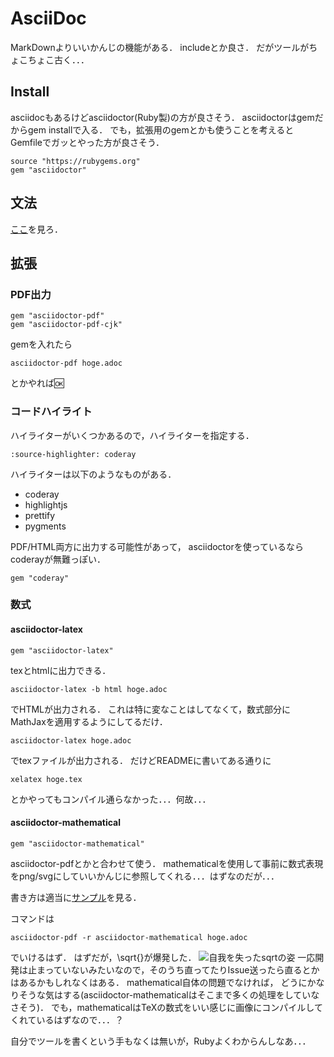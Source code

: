 # AsciiDoc
MarkDownよりいいかんじの機能がある．
includeとか良さ．
だがツールがちょこちょこ古く．．．

## Install
asciidocもあるけどasciidoctor(Ruby製)の方が良さそう．
asciidoctorはgemだからgem installで入る．
でも，拡張用のgemとかも使うことを考えるとGemfileでガッとやった方が良さそう．

```Gemfile
source "https://rubygems.org"
gem "asciidoctor"
```

## 文法
[ここ](https://takumon.github.io/asciidoc-syntax-quick-reference-japanese-translation/)を見ろ．

## 拡張

### PDF出力
```Gemfile
gem "asciidoctor-pdf"
gem "asciidoctor-pdf-cjk"
```

gemを入れたら
```
asciidoctor-pdf hoge.adoc
```
とかやれば:ok:

### コードハイライト
ハイライターがいくつかあるので，ハイライターを指定する．
```hoge.adoc
:source-highlighter: coderay
```

ハイライターは以下のようなものがある．
- coderay
- highlightjs
- prettify
- pygments

PDF/HTML両方に出力する可能性があって，
asciidoctorを使っているならcoderayが無難っぽい．

```Gemfile
gem "coderay"
```

### 数式

#### asciidoctor-latex
```Gemfile
gem "asciidoctor-latex"
```
texとhtmlに出力できる．
```
asciidoctor-latex -b html hoge.adoc
```
でHTMLが出力される．
これは特に変なことはしてなくて，数式部分にMathJaxを適用するようにしてるだけ．  

```
asciidoctor-latex hoge.adoc
```
でtexファイルが出力される．
だけどREADMEに書いてある通りに
```
xelatex hoge.tex
```
とかやってもコンパイル通らなかった．．．何故．．．

#### asciidoctor-mathematical
```Gemfile
gem "asciidoctor-mathematical"
```
asciidoctor-pdfとかと合わせて使う．
mathematicalを使用して事前に数式表現をpng/svgにしていいかんじに参照してくれる．．．はずなのだが．．．

書き方は適当に[サンプル](https://raw.githubusercontent.com/asciidoctor/asciidoctor-mathematical/master/sample.adoc)を見る．

コマンドは
```
asciidoctor-pdf -r asciidoctor-mathematical hoge.adoc
```

でいけるはず．
はずだが，\sqrt{}が爆発した．
![自我を失ったsqrtの姿](https://pbs.twimg.com/media/DdJuUP-UQAAyMXe.jpg:large)
一応開発は止まっていないみたいなので，そのうち直ってたりIssue送ったら直るとかはあるかもしれなくはある．
mathematical自体の問題でなければ，
どうにかなりそうな気はする(asciidoctor-mathematicalはそこまで多くの処理をしていなさそう)．
でも，mathematicalはTeXの数式をいい感じに画像にコンパイルしてくれているはずなので．．．？

自分でツールを書くという手もなくは無いが，Rubyよくわからんしなあ．．．
